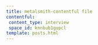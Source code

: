 ```yaml
---
title: metalsmith-contentful file
contentful:
 content_type: interview
 space_id: knnbub1gupcl
template: posts.html
---
```



